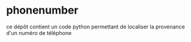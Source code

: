 # phonenumber
ce dépôt contient un code python permettant de localiser la provenance d'un numéro de téléphone
